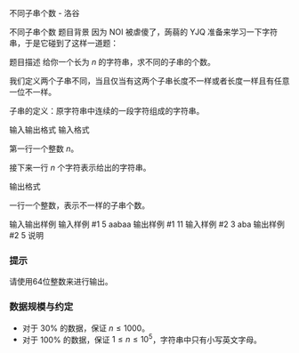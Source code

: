 



不同子串个数 - 洛谷














不同子串个数
题目背景
因为 NOI 被虐傻了，蒟蒻的 YJQ 准备来学习一下字符串，于是它碰到了这样一道题：

题目描述
给你一个长为 $n$ 的字符串，求不同的子串的个数。

我们定义两个子串不同，当且仅当有这两个子串长度不一样或者长度一样且有任意一位不一样。

子串的定义：原字符串中连续的一段字符组成的字符串。

输入输出格式
输入格式

第一行一个整数 $n$。

接下来一行 $n$ 个字符表示给出的字符串。

输出格式

一行一个整数，表示不一样的子串个数。

输入输出样例
输入样例 #1
5
aabaa
输出样例 #1
11
输入样例 #2
3
aba
输出样例 #2
5
说明
### 提示

请使用64位整数来进行输出。

### 数据规模与约定
- 对于 $30\%$ 的数据，保证 $n\le 1000$。
- 对于 $100\%$ 的数据，保证 $1 \leq n \le 10^5$，字符串中只有小写英文字母。







